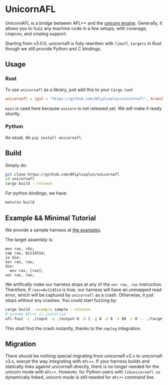 # UnicornAFL

UnicornAFL is a bridge between AFL++ and the [unicorn engine](https://github.com/unicorn-engine/unicorn). Generally, it allows you to fuzz any machine code in a few setups, with coverage, cmpcov, and cmplog support.

Starting from v3.0.0, unicornafl is fully rewritten with `libafl_targets` in Rust though we still provide Python and C bindings.

## Usage

### Rust

To use `unicornafl` as a library, just add this to your `Cargo.toml`

```toml
unicornafl = {git = "https://github.com/AFLplusplus/unicornafl", branch = "main"}
```

`main` is used here because `unicorn` is not released yet. We will make it ready shortly.

### Python

As usual, do `pip install unicornafl`.


## Build

Simply do:

```bash
git clone https://github.com/AFLplusplus/unicornafl
cd unicornafl
cargo build --release
```

For python bindings, we have:

```bash
maturin build
```

## Example && Minimal Tutorial

We provide a sample harness at [the examples](https://github.com/AFLplusplus/AFLplusplus/tree/stable/unicorn_mode/samples).

The target assembly is:

```
mov rax, rdx;
cmp rax, 0x114514;
je die;
xor rax, rax;
die:
  mov rax, [rax];
xor rax, rax;
```

We artifically make our harness stops at any of the `xor rax, rax` instruction. Therefore, if `rax==0x114514` is true, our harness will have an unmapped read error, which will be captured by `unicornafl` as a crash. Otherwise, it just stops without any crashes. You could start fuzzing by:

```bash
cargo build --example sample --release
# assume AFL++ is installed
afl-fuzz -i ./input -o ./output-8 -b 1 -g 8 -G 8 -V 60 -c 0 -- ./target/release/examples/sample @@ true
```

This shall find the crash instantly, thanks to the `cmplog` integration.

## Migration

There should be nothing special migrating from unicornafl v2.x to unicornafl v3.x, execpt the way integrating with `AFL++`. If your harness builds and statically links against unicornafl directly, there is no longer needed for the unicorn mode with `AFL++`. However, for Python users with `libunicornafl.so` dynamically linked, unicorn mode is still needed for `AFL++` command line.